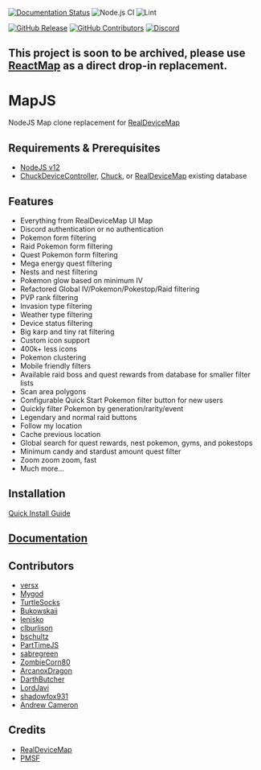 [![Documentation Status](https://readthedocs.org/projects/mapjs/badge/?version=latest)](https://mapjs.readthedocs.io/en/latest/?badge=latest)
![Node.js CI](https://github.com/versx/MapJS/workflows/Node.js%20CI/badge.svg)
![Lint](https://github.com/versx/MapJS/workflows/Lint/badge.svg)  

[![GitHub Release](https://img.shields.io/github/release/WatWowMap/MapJS.svg)](https://github.com/WatWowMap/MapJS/releases/)
[![GitHub Contributors](https://img.shields.io/github/contributors/WatWowMap/MapJS.svg)](https://github.com/WatWowMap/MapJS/graphs/contributors/)
[![Discord](https://img.shields.io/discord/552003258000998401.svg?label=&logo=discord&logoColor=ffffff&color=7389D8&labelColor=6A7EC2)](https://discord.gg/zZ9h9Xa)  

## This project is soon to be archived, please use [ReactMap](https://github.com/WatWowMap/ReactMap) as a direct drop-in replacement.  

# MapJS

NodeJS Map clone replacement for [RealDeviceMap](https://github.com/realdevicemap/realdevicemap)

## Requirements & Prerequisites
- [NodeJS v12](https://nodejs.org/en/download/)
- [ChuckDeviceController](https://github.com/versx/ChuckDeviceController), [Chuck](https://github.com/WatWowMap/Chuck), or [RealDeviceMap](https://github.com/realdevicemap/realdevicemap) existing database

## Features

- Everything from RealDeviceMap UI Map
- Discord authentication or no authentication
- Pokemon form filtering
- Raid Pokemon form filtering
- Quest Pokemon form filtering
- Mega energy quest filtering
- Nests and nest filtering
- Pokemon glow based on minimum IV
- Refactored Global IV/Pokemon/Pokestop/Raid filtering
- PVP rank filtering
- Invasion type filtering
- Weather type filtering
- Device status filtering
- Big karp and tiny rat filtering
- Custom icon support
- 400k+ less icons
- Pokemon clustering
- Mobile friendly filters
- Available raid boss and quest rewards from database for smaller filter lists
- Scan area polygons
- Configurable Quick Start Pokemon filter button for new users
- Quickly filter Pokemon by generation/rarity/event
- Legendary and normal raid buttons
- Follow my location
- Cache previous location
- Global search for quest rewards, nest pokemon, gyms, and pokestops
- Minimum candy and stardust amount quest filter
- Zoom zoom zoom, fast
- Much more...

## Installation

[Quick Install Guide](https://wwm.readthedocs.io/projects/mapjs/en/latest/install/quick-start/)

## [Documentation](https://wwm.readthedocs.io/projects/mapjs/en/latest/)

## Contributors

- [versx](https://github.com/versx)
- [Mygod](https://github.com/Mygod)
- [TurtIeSocks](https://github.com/TurtIeSocks)
- [Bukowskaii](https://github.com/Bukowskaii)
- [lenisko](https://github.com/lenisko)
- [clburlison](https://github.com/clburlison)
- [bschultz](https://github.com/bschultz)
- [PartTimeJS](https://github.com/PartTimeJS)
- [sabregreen](https://github.com/sabregreen)
- [ZombieCorn80](https://github.com/ZombieCorn80)
- [ArcanoxDragon](https://github.com/ArcanoxDragon)
- [DarthButcher](https://github.com/darthbutcher)
- [LordJavi](https://github.com/LordJavi)
- [shadowfox931](https://github.com/shadowfox931)
- [Andrew Cameron](https://github.com/amcameron)

## Credits

- [RealDeviceMap](https://github.com/realdevicemap/realdevicemap)
- [PMSF](https://github.com/pmsf/pmsf)
